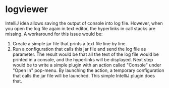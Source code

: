 # logviewer
IntelliJ idea allows saving the output of console into log file. However, when you open the log file again in text editor, the hyperlinks in call stacks are missing.
A workaround for this issue would be:
1) Create a simple jar file that prints a text file line by line.
2) Run a configuration that calls this jar file and send the log file as parameter.
The result would be that all the text of the log file would be printed in a console, and the hyperlinks will be displayed.
Next step would be to write a simple plugin with an action called "Console" under "Open In" pop-menu. By launching the action, a temporary configuration that calls the jar file will be launched.
This simple IntelliJ plugin does that.

